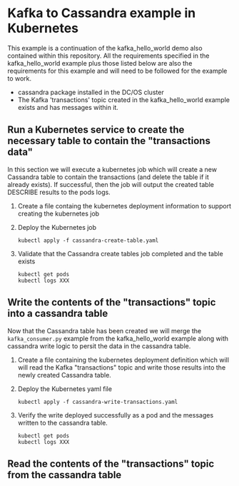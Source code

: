 # Kafka to Cassandra example in Kubernetes

This example is a continuation of the kafka_hello_world demo also contained within this repository.  All the requirements specified in the kafka_hello_world example plus those listed below are also the requirements for this example and will need to be followed for the example to work.
* cassandra package installed in the DC/OS cluster
* The Kafka 'transactions' topic created in the kafka_hello_world example exists and has messages within it.

## Run a Kubernetes service to create the necessary table to contain the "transactions data"
In this section we will execute a kubernetes job which will create a new Cassandra table to contain the transactions (and delete the table if it already exists).  If successful, then the job will output the created table DESCRIBE results to the pods logs.

1. Create a file containg the kubernetes deployment information to support creating the kubernetes job

1. Deploy the Kubernetes job
   ```
   kubectl apply -f cassandra-create-table.yaml
   ```

1. Validate that the Cassandra create tables job completed and the table exists
   ```
   kubectl get pods
   kubectl logs XXX

   ```
 
## Write the contents of the "transactions" topic into a cassandra table

Now that the Cassandra table has been created we will merge the ```kafka_consumer.py``` example from the kafka_hello_world example along with cassandra write logic to persit the data in the cassandra table.

1. Create a file containing the kubernetes deployment definition which will will read the Kafka "transactions" topic and write those results into the newly created Cassandra table.

1. Deploy the Kubernetes yaml file
    ```
    kubectl apply -f cassandra-write-transactions.yaml
    ```
    
1. Verify the write deployed successfully as a pod and the messages written to the cassandra table.
   ```
   kubectl get pods
   kubectl logs XXX
   ```
   
## Read the contents of the "transactions" topic from the cassandra table

